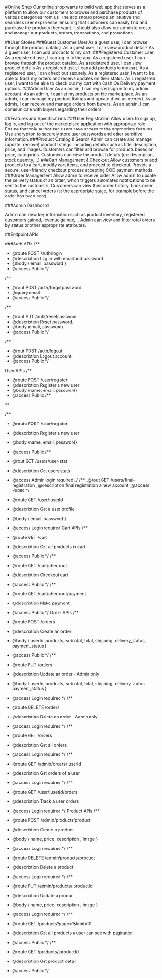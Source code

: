 #Online Shop
Our online shop wants to build web app that serves as a platform to allow our customers to browse and purchase products of various categories from us. The app should provide an intuitive and seamless user experience, ensuring that customers can easily find and purchase the products they want. It should also allow our admin to create and manage our products, orders, transactions, and promotions.

##User Stories
###Guest Customer User
As a guest user, I can browse through the product catalog,
As a guest user, I can view product details
As a guest user, I can add products to my cart.
###Registered Customer User
As a registered user, I can log in to the app,
As a registered user, I can browse through the product catalog,
As a registered user, I can view product details
As a registered user, I can add products to my cart.
As a registered user, I can check out securely.
As a registered user, I want to be able to track my orders and receive updates on their status.
As a registered user, I want to be able to check out my cart with Cash On Delivery payment options.
###Admin User
As an admin, I can register/sign in to my admin account.
As an admin, I can list my products on the marketplace.
As an admin, I can manage my product listings and update them as needed.
As an admin, I can receive and manage orders from buyers.
As an admin, I can communicate with buyers regarding their orders.

##Features and Specifications
###User Registration
Allow users to sign up, log in, and log out of the marketplace application with appropriate role.
Ensure that only authorized users have access to the appropriate features.
Use encryption to securely store user passwords and other sensitive information.
###Product Catalog & Search
Admin can create and manage (update, remove) product listings, including details such as title, description, price, and images.
Customers can filter and browse for products based on price, categories.
Customers can view the product details (ex: description, stock quantity,…)
###Cart Management & Checkout
Allow customers to add products to a cart, modify cart items, and proceed to checkout.
Provide a secure, user-friendly checkout process accepting COD payment methods.
###Order Management
Allow admin to receive order
Allow admin to update the delivery status of an order, which triggers automated notifications to be sent to the customers.
Customers can view their order history, track order status, and cancel orders (at the appropriate stage, for example before the order has been sent).

###Admin Dashboard

Admin can view key information such as product inventory, registered customers gained, revenue gained,…
Admin can view and filter total orders by status or other appropriate attributes.

##Endpoint APIs

###Auth APIs
/\*\*

- @route POST /auth/login
- @description Log in with email and password
- @body { email, password }
- @access Public
  \*/

/\*\*

- @rout POST /auth/forgotpassword
- @query email
- @access Public
  \*/

/\*\*

- @rout PUT /auth/resetpassword
- @description Reset password.
- @body (email, password)
- @access Public
  \*/

/\*\*

- @rout POST /auth/logout
- @description Logout account.
- @access Public
  \*/

User APIs
/\*\*

- @route POST /user/register
- @description Register a new user
- @body {name, email, password}
- @access Public
  /\*\*

\*\*

/\*\*

- @route POST /user/register
- @description Register a new user
- @body {name, email, password}
- @access Public
  /\*\*
- @rout GET /users/user-stat
- @description Get users stats
- @access Admin login required
  _/
  /\*\*
  _@rout GET /users/final-registration
  _@description final registration a new account
  _@access Public
  \*/

- @route GET /user/:userId
- @description Get a user profile
- @body { email, password }
- @access Login required
  Cart APIs
  /\*\*
- @route GET /cart
- @description Get all products in cart
- @access Public
  \*/
  /\*\*
- @route GET /cart/checkout
- @description Checkout cart
- @access Public
  \*/
  /\*\*
- @route GET /cart/checkout/payment
- @description Make payment
- @access Public
  \*/
  Order APIs
  /\*\*
- @route POST /orders
- @description Create an order
- @body { userId, products, subtotal, total, shipping, delivery_status, payment_status }
- @access Public
  \*/
  /\*\*
- @route PUT /orders
- @description Update an order - Admin only
- @body { userId, products, subtotal, total, shipping, delivery_status, payment_status }
- @access Login required
  \*/
  /\*\*
- @route DELETE /orders
- @description Delete an order - Admin only
- @access Login required
  \*/
  /\*\*
- @route GET /orders
- @description Get all orders
- @access Login required
  \*/
  /\*\*
- @route GET /admin/orders/:userId
- @description Get orders of a user
- @access Login required
  \*/
  /\*\*
- @route GET /user/:userId/orders
- @description Track a user orders
- @access Login required
  \*/
  Product APIs
  /\*\*
- @route POST /admin/products/product
- @description Create a product
- @body { name, price, description , image }
- @access Login required
  \*/
  /\*\*
- @route DELETE /admin/products/product
- @description Delete a product
- @access Login required
  \*/
  /\*\*
- @route PUT /admin/products/:productId
- @description Update a product
- @body { name, price, description , image }
- @access Login required
  \*/
  /\*\*
- @route GET /products?page=1&limit=10
- @description Get all products a user can see with pagination
- @access Public
  \*/
  /\*\*
- @route GET /products/:productId
- @description Get product detail
- @access Public
  \*/
